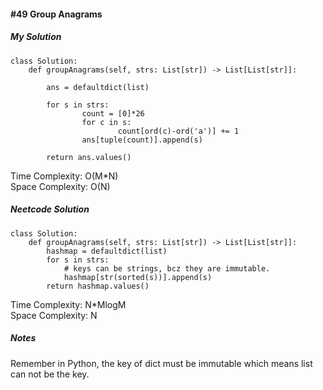 #### #49 Group Anagrams

##### My Solution
```
class Solution:
    def groupAnagrams(self, strs: List[str]) -> List[List[str]]:
        
        ans = defaultdict(list)
        
        for s in strs:
                count = [0]*26
                for c in s:
                        count[ord(c)-ord('a')] += 1
                ans[tuple(count)].append(s)
                
        return ans.values()
```
Time Complexity: O(M\*N)  
Space Complexity: O(N)  

##### Neetcode Solution
```
class Solution:
    def groupAnagrams(self, strs: List[str]) -> List[List[str]]:
        hashmap = defaultdict(list)
        for s in strs:
            # keys can be strings, bcz they are immutable.
            hashmap[str(sorted(s))].append(s) 
        return hashmap.values()
```
Time Complexity: N\*MlogM  
Space Complexity: N  

##### Notes
Remember in Python, the key of dict must be immutable which means list can not be the key.  
